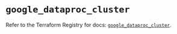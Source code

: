 # `google_dataproc_cluster`

Refer to the Terraform Registry for docs: [`google_dataproc_cluster`](https://registry.terraform.io/providers/hashicorp/google/6.49.0/docs/resources/dataproc_cluster).
